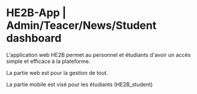 # HE2B-App | Admin/Teacer/News/Student dashboard
L'application web HE2B permet au personnel et étudiants d'avoir un accès simple et efficace à la plateforme.

La partie web est pour la gestion de tout.

La partie mobile est visé pour les étudiants (HE2B_student)
